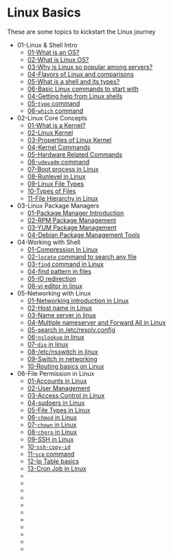 # Linux Basics

These are some topics to kickstart the Linux journey

* 01-Linux & Shell Intro
    * [01-What is an OS?](https://www.geeksforgeeks.org/what-is-an-operating-system/)
    * [02-What is Linux OS?](https://www.linux.com/what-is-linux/)
    * [03-Why is Linux so popular among servers?](https://www.tecmint.com/why-linux-is-better-than-windows-for-servers/)
    * [04-Flavors of Linux and comparisons](https://www.javatpoint.com/linux-distributions)
    * [05-What is a shell and its types?](https://www.tutorialspoint.com/unix/unix-what-is-shell.htm)
    * [06-Basic Linux commands to start with](https://www.digitalocean.com/community/tutorials/linux-commands)
    * [04-Getting help from Linux shells](https://vitux.com/get-help-on-linux-shell/)
    * [05-`type` command](https://www.geeksforgeeks.org/type-command-in-linux-with-examples/)
    * [06-`which` command](https://www.geeksforgeeks.org/which-command-in-linux-with-examples/)
* 02-Linux Core Concepts
    * [01-What is a Kernel?](https://www.geeksforgeeks.org/kernel-in-operating-system/)
    * [02-Linux Kernel](https://www.geeksforgeeks.org/the-linux-kernel/)
    * [03-Properties of Linux Kernel](https://www.educative.io/answers/what-is-linux-kernel)
    * [04-Kernel Commands](https://wiki.linuxquestions.org/wiki/Kernel_commands)
    * [05-Hardware Related Commands](https://medium.com/technology-hits/basic-linux-commands-to-check-hardware-and-system-information-62a4436d40db)
    * [06-`udevadm` command](https://manpages.ubuntu.com/manpages/focal/man8/udevadm.8.html)
    * [07-Boot process in Linux](https://www.freecodecamp.org/news/the-linux-booting-process-6-steps-described-in-detail/)
    * [08-Runlevel in Linux](https://www.geeksforgeeks.org/run-levels-linux/)
    * [09-Linux File Types](https://www.javatpoint.com/linux-files)
    * [10-Types of Files](https://www.geeksforgeeks.org/how-to-find-out-file-types-in-linux/)
    * [11-File Hierarchy in Linux](https://www.geeksforgeeks.org/linux-file-hierarchy-structure/)
* 03-Linux Package Managers
    * [01-Package Manager Introduction](https://www.tecmint.com/linux-package-managers/)
    * [02-RPM Package Management](https://www.javatpoint.com/rpm-command-in-linux)
    * [03-YUM Package Management](https://blog.packagecloud.io/what-is-yum-package-manager/)
    * [04-Debian Package Management Tools](https://www.debian.org/doc/manuals/debian-faq/pkgtools.en.html)
* 04-Working with Shell
    * [01-Compression In Linux](https://linuxhint.com/linux_file_compression/)
    * [02-`locate` command to search any file](https://www.geeksforgeeks.org/locate-command-in-linux-with-examples/)
    * [03-`find` command in Linux](https://www.linuxfoundation.org/blog/blog/classic-sysadmin-how-to-search-for-files-from-the-linux-command-line)
    * [04-find pattern in files](https://swcarpentry.github.io/shell-novice/07-find/index.html)
    * [05-IO redirection](https://www.javatpoint.com/linux-input-output-redirection)
    * [06-vi editor in linux](https://www.javatpoint.com/vi-editor)
* 05-Networking with Linux
    * [01-Networking introduction in Linux](https://www.freecodecamp.org/news/linux-networking-commands-for-beginners/)
    * [02-Host name in Linux](https://www.baeldung.com/linux/mapping-hostnames-ports)
    * [03-Name server in linux](https://www.layerstack.com/resources/tutorials/Configuring-DNS-NameServer-on-Linux-Cloud-Servers)
    * [04-Multiple nameserver and Forward All in Linux ]()
    * [05-search in /etc/resolv.config](https://superuser.com/questions/570082/in-etc-resolv-conf-what-exactly-does-the-search-configuration-option-do)
    * [06-`nslookup` in linux](https://www.geeksforgeeks.org/nslookup-command-in-linux-with-examples/)
    * [07-`dig` in linux](https://www.geeksforgeeks.org/nslookup-command-in-linux-with-examples/)
    * [08-/etc/nsswitch in linux](https://docs.oracle.com/en/operating-systems/oracle-linux/6/admin/about-etc-nsswitch.html#:~:text=conf%20File-,The%20%2Fetc%2Fnsswitch.,the%20name%20of%20the%20database.)
    * [09-Switch in networking](https://www.cloudflare.com/learning/network-layer/what-is-a-network-switch/)
    * [10-Routing basics on Linux](https://opensource.com/business/16/8/introduction-linux-network-routing)
* 06-File Permission in Linux
    * [01-Accounts in Linux](https://www.tutorialspoint.com/unix/unix-user-administration.htm)
    * [02-User Management](https://www.javatpoint.com/linux-user-management)
    * [03-Access Control in Linux](https://www.tutorialspoint.com/unix/unix-file-permission.htm)
    * [04-sudoers in Linux](https://www.hostinger.in/tutorials/sudo-and-the-sudoers-file/)
    * [05-File Types in Linux](https://www.geeksforgeeks.org/how-to-find-out-file-types-in-linux/)
    * [06-`chmod` in Linux](https://www.geeksforgeeks.org/chmod-command-linux/)
    * [07-`chown` in Linux](https://www.geeksforgeeks.org/chown-command-in-linux-with-examples/)
    * [08-`chgrp` in Linux](https://www.javatpoint.com/linux-chgrp-command)
    * [09-SSH in Linux](https://www.geeksforgeeks.org/ssh-command-in-linux-with-examples/)
    * [10-`ssh-copy-id`](https://www.ssh.com/academy/ssh/command)
    * [11-`scp` command](https://www.geeksforgeeks.org/scp-command-in-linux-with-examples/)
    * [12-Ip Table basics](https://www.howtogeek.com/177621/the-beginners-guide-to-iptables-the-linux-firewall/)
    * [13-Cron Job in Linux](https://www.freecodecamp.org/news/cron-jobs-in-linux/)
    * []()
    * []()
    * []()
    * []()
    * []()
    * []()
    * []()
    * []()
    * []()
    * []()
    * []()
    